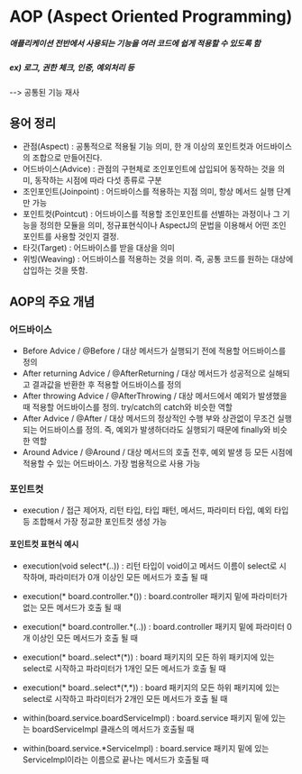 # AOP (Aspect Oriented Programming)
##### 애플리케이션 전반에서 사용되는 기능을 여러 코드에 쉽게 적용할 수 있도록 함
##### ex) 로그, 권한 체크, 인증, 예외처리 등
--> 공통된 기능 재사

## 용어 정리
- 관점(Aspect) : 공통적으로 적용될 기능 의미, 한 개 이상의 포인트컷과 어드바이스의 조합으로 만들어진다.
- 어드바이스(Advice) : 관점의 구현체로 조인포인트에 삽입되어 동작하는 것을 의미, 동작하는 시점에 따라 다섯 종류로 구분
- 조인포인트(Joinpoint) : 어드바이스를 적용하는 지점 의미, 항상 메서드 실행 단계만 가능
- 포인트컷(Pointcut) : 어드바이스를 적용할 조인포인트를 선별하는 과정이나 그 기능을 정의한 모듈을 의미, 정규표현식이나 AspectJ의 문법을 이용해서 어떤 조인포인트를 사용할 것인지 결정.
- 타깃(Target) : 어드바이스를 받을 대상을 의미
- 위빙(Weaving) : 어드바이스를 적용하는 것을 의미. 즉, 공통 코드를 원하는 대상에 삽입하는 것을 뜻함.

## AOP의 주요 개념
### 어드바이스
- Before Advice / @Before / 대상 메서드가 실행되기 전에 적용할 어드바이스를 정의
- After returning Advice / @AfterReturning / 대상 메서드가 성공적으로 실해되고 결과값을 반환한 후 적용할 어드바이스를 정의
- After throwing Advice / @AfterThrowing / 대상 메서드에서 예외가 발생했을 때 적용할 어드바이스를 정의. try/catch의 catch와 비슷한 역할
- After Advice / @After / 대상 메서드의 정상적인 수행 부와 상관없이 무조건 실행되는 어드바이스를 정의. 즉, 예외가 발생하더라도 실행되기 때문에 finally와 비슷한 역할
- Around Advice / @Around / 대상 메서드의 호출 전후, 예외 발생 등 모든 시점에 적용할 수 있는 어드바이스. 가장 범용적으로 사용 가능

### 포인트컷
- execution / 접근 제어자, 리턴 타입, 타입 패턴, 메서드, 파라미터 타입, 예외 타입 등 조합해서 가장 정교한 포인트컷 생성 가능
#### 포인트컷 표현식 예시
- execution(void select*(..)) : 리턴 타입이 void이고 메서드 이름이 select로 시작하며, 파라미터가 0개 이상인 모든 메서드가 호출 될 때
- execution(* board.controller.*()) : board.controller 패키지 밑에 파라미터가 없는 모든 메서드가 호출 될 때
- execution(* board.controller.*(..)) : board.controller 패키지 밑에 파라미터 0개 이상인 모든 메서드가 호출 될 때 
- execution(* board..select*(*)) : board 패키지의 모든 하위 패키지에 있는 select로 시작하고 파라미터가 1개인 모든 메서드가 호출 될 때
- execution(* board..select*(\*,\*)) : board 패키지의 모든 하위 패키지에 있는 select로 시작하고 파라미터가 2개인 모든 메서드가 호출 될 때

- within(board.service.boardServiceImpl) : board.service 패키지 밑에 있는 는 boardServiceImpl 클래스의 메서드가 호출될 때
- within(board.service.*ServiceImpl) : board.service 패키지 밑에 있는 ServiceImpl이라는 이름으로 끝나는 메서드가 호출될 때 
